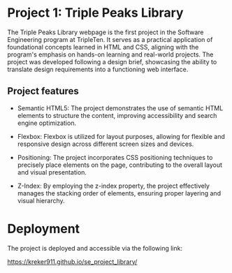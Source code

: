 # Project 1: Triple Peaks Library

The Triple Peaks Library webpage is the first project in the Software Engineering program at TripleTen. It serves as a practical application of foundational concepts learned in HTML and CSS, aligning with the program's emphasis on hands-on learning and real-world projects. The project was developed following a design brief, showcasing the ability to translate design requirements into a functioning web interface.

## Project features

- Semantic HTML5:
  The project demonstrates the use of semantic HTML elements to structure the content, improving accessibility and search engine optimization.

- Flexbox:
  Flexbox is utilized for layout purposes, allowing for flexible and responsive design across different screen sizes and devices.

- Positioning:
  The project incorporates CSS positioning techniques to precisely place elements on the page, contributing to the overall layout and visual presentation.

- Z-Index:
  By employing the z-index property, the project effectively manages the stacking order of elements, ensuring proper layering and visual hierarchy.

# Deployment

The project is deployed and accessible via the following link:

https://kreker911.github.io/se_project_library/
